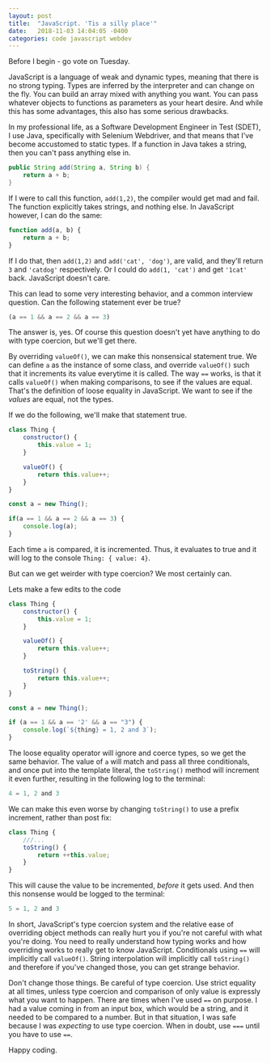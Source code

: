 ```yaml
---
layout: post
title:  "JavaScript. 'Tis a silly place'"
date:   2018-11-03 14:04:05 -0400
categories: code javascript webdev
---
```


Before I begin - go vote on Tuesday.

JavaScript is a language of weak and dynamic types, meaning that there is no strong typing.  Types are inferred by the interpreter and can change on the fly.  You can build an array mixed with anything you want.  You can pass whatever objects to functions as parameters as your heart desire.  And while this has some advantages, this also has some serious drawbacks.

In my professional life, as a Software Development Engineer in Test (SDET), I use Java, specifically with Selenium Webdriver, and that means that I've become accustomed to static types.  If a function in Java takes a string, then you can't pass anything else in.

```java
public String add(String a, String b) {
    return a + b;
}
```

If I were to call this function, `add(1,2)`, the compiler would get mad and fail.  The function explicitly takes strings, and nothing else.  In JavaScript however, I can do the same:

```javascript
function add(a, b) {
    return a + b;
}
```

If I do that, then `add(1,2)` and `add('cat', 'dog')`, are valid, and they'll return `3` and `'catdog'` respectively.  Or I could do `add(1, 'cat')` and get `'1cat'` back.  JavaScript doesn't care.

This can lead to some very interesting behavior, and a common interview question.  Can the following statement ever be true?

```javascript
(a == 1 && a == 2 && a == 3)
```

The answer is, yes.  Of course this question doesn't yet have anything to do with type coercion, but we'll get there.

By overriding `valueOf()`, we can make this nonsensical statement true.  We can define `a` as the instance of some class, and override `valueOf()` such that it increments its value everytime it is called.  The way `==` works, is that it calls `valueOf()` when making comparisons, to see if the values are equal.  That's the definition of loose equality in JavaScript.  We want to see if the _values_ are equal, not the types.

If we do the following, we'll make that statement true.

```javascript
class Thing {
    constructor() {
        this.value = 1;
    }

    valueOf() {
        return this.value++;
    }
}

const a = new Thing();

if(a == 1 && a == 2 && a == 3) {
    console.log(a);
}
```

Each time `a` is compared, it is incremented.  Thus, it evaluates to true and it will log to the console `Thing: { value: 4}`.

But can we get weirder with type coercion?  We most certainly can.

Lets make a few edits to the code

```javascript
class Thing {
    constructor() {
        this.value = 1;
    }

    valueOf() {
        return this.value++;
    }

    toString() {
        return this.value++;
    }
}

const a = new Thing();

if (a == 1 && a == '2' && a == "3") {
    console.log(`${thing} = 1, 2 and 3`);
}
```

The loose equality operator will ignore and coerce types, so we get the same behavior.  The value of `a` will match and pass all three conditionals, and once put into the template literal, the `toString()` method will increment it even further, resulting in the following log to the terminal:

```javascript
4 = 1, 2 and 3
```

We can make this even worse by changing `toString()` to use a prefix increment, rather than post fix:

```javascript
class Thing {
    ///...
    toString() {
        return ++this.value;
    }
}
```

This will cause the value to be incremented, _before_ it gets used.  And then this nonsense would be logged to the terminal:

```javascript
5 = 1, 2 and 3
```

In short, JavaScript's type coercion system and the relative ease of overriding object methods can really hurt you if you're not careful with what you're doing.  You need to really understand how typing works and how overriding works to really get to know JavaScript.  Conditionals using `==` will implicitly call `valueOf()`.  String interpolation will implicitly call `toString()` and therefore if you've changed those, you can get strange behavior.

Don't change those things.  Be careful of type coercion. Use strict equality at all times, unless type coercion and comparison of only value is expressly what you want to happen.  There are times when I've used `==` on purpose.  I had a value coming in from an input box, which would be a string, and it needed to be compared to a number.  But in that situation, I was safe because I was _expecting_ to use type coercion.  When in doubt, use `===` until you have to use `==`.

Happy coding.